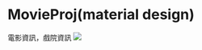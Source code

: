 # MovieProj(material design)
電影資訊，戲院資訊
![](https://lh6.googleusercontent.com/3qyMmkilOi-YOZf2uU7nD4bAtd2xasHXjTTYLW8zYu_91ec5JhkOGU2EqpJZ9k-y0c3s6NRSJFEOGmA=w1304-h629)
